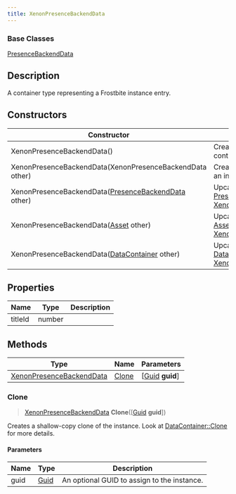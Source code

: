 ```yaml
---
title: XenonPresenceBackendData
---
```

### Base Classes

[PresenceBackendData](/vext/ref/fb/presencebackenddata/)

## Description

A container type representing a Frostbite instance entry.

## Constructors

| Constructor                                                                         | Description                                                                                                                             |
| ----------------------------------------------------------------------------------- | --------------------------------------------------------------------------------------------------------------------------------------- |
| XenonPresenceBackendData()                                                          | Create a new instance of this container type.                                                                                           |
| XenonPresenceBackendData(XenonPresenceBackendData other)                            | Create a reference copy of an instance of the same type.                                                                                |
| XenonPresenceBackendData([PresenceBackendData](/vext/ref/fb/presencebackenddata/) other)          | Upcast an instance of type [PresenceBackendData](/vext/ref/fb/presencebackenddata/) to [XenonPresenceBackendData](/vext/ref/fb/xenonpresencebackenddata/).          |
| XenonPresenceBackendData([Asset](/vext/ref/fb/asset/) other)                                      | Upcast an instance of type [Asset](/vext/ref/fb/asset/) to [XenonPresenceBackendData](/vext/ref/fb/xenonpresencebackenddata/).                                      |
| XenonPresenceBackendData([DataContainer](/vext/ref/shared/class/datacontainer) other) | Upcast an instance of type [DataContainer](/vext/ref/shared/class/datacontainer) to [XenonPresenceBackendData](/vext/ref/fb/xenonpresencebackenddata/). |

## Properties

| Name    | Type   | Description |
| ------- | ------ | ----------- |
| titleId | number |             |

## Methods

| Type                                                 | Name            | Parameters                                     |
| ---------------------------------------------------- | --------------- | ---------------------------------------------- |
| [XenonPresenceBackendData](/vext/ref/fb/xenonpresencebackenddata/) | [Clone](#clone) | \[[Guid](/vext/ref/shared/class/guid) **guid**\] |

### Clone

> [XenonPresenceBackendData](/vext/ref/fb/xenonpresencebackenddata/) **Clone**(\[[Guid](/vext/ref/shared/class/guid) **guid**\])

Creates a shallow-copy clone of the instance. Look at [DataContainer::Clone](/vext/ref/shared/class/datacontainer#clone) for more details.

#### Parameters

| Name | Type         | Description                                 |
| ---- | ------------ | ------------------------------------------- |
| guid | [Guid](/vext/ref/shared/class/guid/) | An optional GUID to assign to the instance. |
